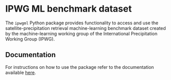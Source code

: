 # IPWG ML benchmark dataset

The ``ipwgml`` Python package provides functionality to access and use the satellite-precipitation retrieval
machine-learning benchmark dataset created by the machine-learning working group of the 
International Precipitation Working Group (IPWG).

## Documentation

For instructions on how to use the package refer to the documentation available [here](ipwgml.readthedocs.io).
